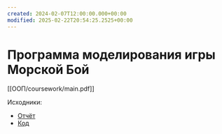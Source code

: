 ```yaml
---
created: 2024-02-07T12:00:00.000+00:00
modified: 2025-02-22T20:54:25.2525+00:00
---
```

# Программа моделирования игры Морской Бой
[[ООП/coursework/main.pdf]]

Исходники:
- [Отчёт](https://github.com/IAmProgrammist/lab_materials/tree/main/%D0%9E%D0%9E%D0%9F/coursework)
- [Код](https://github.com/IAmProgrammist/cbattle)